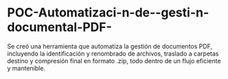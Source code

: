 # POC-Automatizaci-n-de--gesti-n-documental-PDF-
Se creó una herramienta que automatiza la gestión de  documentos PDF, incluyendo la identificación y renombrado de  archivos, traslado a carpetas destino y compresión final en  formato .zip, todo dentro de un flujo eficiente y mantenible. 
